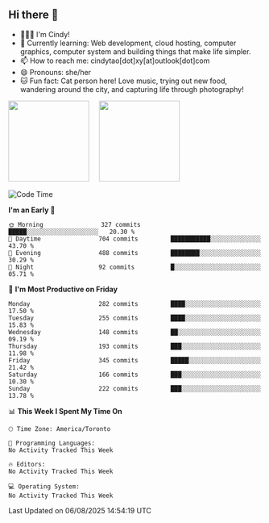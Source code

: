 ## Hi there 👋

<!--
**xinyue296/xinyue296** is a ✨ _special_ ✨ repository because its `README.md` (this file) appears on your GitHub profile.

Here are some ideas to get you started:

- 🔭 I’m currently working on ...
- 🌱 I’m currently learning ...
- 👯 I’m looking to collaborate on ...
- 🤔 I’m looking for help with ...
- 💬 Ask me about ...
- 📫 How to reach me: ...
- 😄 Pronouns: ...
- ⚡ Fun fact: ...
-->
- 👩🏻‍💻 I'm Cindy!
- 🌱 Currently learning: Web development, cloud hosting, computer graphics, computer system and building things that make life simpler.
- 📫 How to reach me: cindytao[dot]xy[at]outlook[dot]com
- 😄 Pronouns: she/her
- 🐱 Fun fact: Cat person here! Love music, trying out new food, wandering around the city, and capturing life through photography!

<!--Github Status: start-->
<div align="left">
  <img height="160em" src="https://github-readme-stats-topaz-two-25.vercel.app/api?username=xinyue296&theme=react&show_icons=true&count_private=true&include_orgs=true&hide=contribs,issues" />
    &nbsp;&nbsp;&nbsp;
  <img height="160em" src="https://github-readme-stats-cindy-taos-projects.vercel.app/api/top-langs/?username=xinyue296&theme=react&count_private=true&include_orgs=true&layout=compact" />
</div>
<!-- Github Status: end-->

<!--START_SECTION:waka-->
![Code Time](http://img.shields.io/badge/Code%20Time-294%20hrs%2036%20mins-blue)

**I'm an Early 🐤** 

```text
🌞 Morning                327 commits         █████░░░░░░░░░░░░░░░░░░░░   20.30 % 
🌆 Daytime                704 commits         ███████████░░░░░░░░░░░░░░   43.70 % 
🌃 Evening                488 commits         ████████░░░░░░░░░░░░░░░░░   30.29 % 
🌙 Night                  92 commits          █░░░░░░░░░░░░░░░░░░░░░░░░   05.71 % 
```
📅 **I'm Most Productive on Friday** 

```text
Monday                   282 commits         ████░░░░░░░░░░░░░░░░░░░░░   17.50 % 
Tuesday                  255 commits         ████░░░░░░░░░░░░░░░░░░░░░   15.83 % 
Wednesday                148 commits         ██░░░░░░░░░░░░░░░░░░░░░░░   09.19 % 
Thursday                 193 commits         ███░░░░░░░░░░░░░░░░░░░░░░   11.98 % 
Friday                   345 commits         █████░░░░░░░░░░░░░░░░░░░░   21.42 % 
Saturday                 166 commits         ███░░░░░░░░░░░░░░░░░░░░░░   10.30 % 
Sunday                   222 commits         ███░░░░░░░░░░░░░░░░░░░░░░   13.78 % 
```


📊 **This Week I Spent My Time On** 

```text
🕑︎ Time Zone: America/Toronto

💬 Programming Languages: 
No Activity Tracked This Week

🔥 Editors: 
No Activity Tracked This Week

💻 Operating System: 
No Activity Tracked This Week
```


 Last Updated on 06/08/2025 14:54:19 UTC
<!--END_SECTION:waka-->
